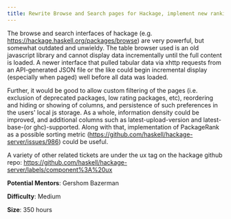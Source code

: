 ```yaml
---
title: Rewrite Browse and Search pages for Hackage, implement new ranking
---
```


The browse and search interfaces of hackage (e.g.
<https://hackage.haskell.org/packages/browse>) are very powerful, but
somewhat outdated and unwieldy. The table browser used is an old javascript
library and cannot display data incrementally until the full content is
loaded. A newer interface that pulled tabular data via xhttp requests from
an API-generated JSON file or the like could begin incremental display
(especially when paged) well before all data was loaded.

Further, it would be good to allow custom filtering of the pages (i.e.
exclusion of deprecated packages, low rating packages, etc), reordering and
hiding or showing of columns, and persistence of such preferences in the
users' local js storage. As a whole, information density could be improved,
and additional columns such as latest-upload-version and latest-base-(or
ghc)-supported. Along with that, implementation of PackageRank as a possible
sorting metric (<https://github.com/haskell/hackage-server/issues/986>) could be
useful.

A variety of other related tickets are under the ux tag on the hackage github
repo: <https://github.com/haskell/hackage-server/labels/component%3A%20ux>

**Potential Mentors**: Gershom Bazerman

**Difficulty**: Medium

**Size**: 350 hours
